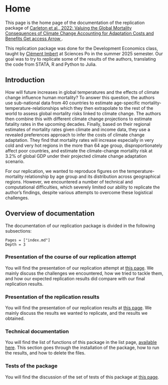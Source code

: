 # Home

This page is the home page of the documentation of the replication package of [Carleton et al., 2022: Valuing the Global Mortality Consequences of Climate Change Accounting for Adaptation Costs and Benefits Get access  Arrow ](https://doi.org/10.1093/qje/qjac020).

This replication package was done for the Development Economics class, taught by [Clément Imbert](https://sites.google.com/site/clemimbert/) at Sciences Po in the summer 2025 semester. Our goal was to try to replicate some of the results of the authors, translating the code from STATA, R and Python to Julia.

## Introduction

How will future increases in global temperatures and the effects of climate change influence human mortality?
To answer this question, the authors use sub-national data from 40 countries to estimate age-specific mortality-temperature-relationships which they then extrapolate to the rest of the world to assess global mortality risks linked to climate change.
The authors then combine this with different climate change projections to estimate fatality rates in the upcoming decades.
Finally, based on their regional estimates of mortality rates given climate and income data, they use a revealed preferences approach to infer the costs of climate change adaptation.
They find that mortality rates will increase especially in very cold and very hot regions in the more than 64 age group, disproportionately affect poor countries, and estimate the climate-change mortality risk at 3.2% of global GDP under their projected climate change adaptation scenario.

For our replication, we wanted to reproduce figures on the temperature-mortality relationship by age group and its distribution across geographical regions. However, we encountered a number of technical and computational difficulties, which severely limited our ability to replicate the author’s findings, despite various attempts to overcome these logistical challenges.

## Overview of documentation

The documentation of our replication package is divided in the following subsections: 

```@contents
Pages = ["index.md"]
Depth = 3
```

### Presentation of the course of our replication attempt

You will find the presentation of our replication attempt at [this page](./description.md).
We mainly discuss the challenges we encountered, how we tried to tackle them, and how our expected replication results
did compare with our final replication results.

### Presentation of the replication results

You will find the presentation of our replication results at [this page](./description_results.md).
We mainly discuss the results we wanted to replicate, and the results we obtained.

### Technical documentation

You will find the list of functions of this package in the list page, [available here](./list.md).
This section goes through the installation of the package, how to run the results, and how to delete the files.

### Tests of the package

You will find the discussion of the set of tests of this package at [this page](./tests.md).
